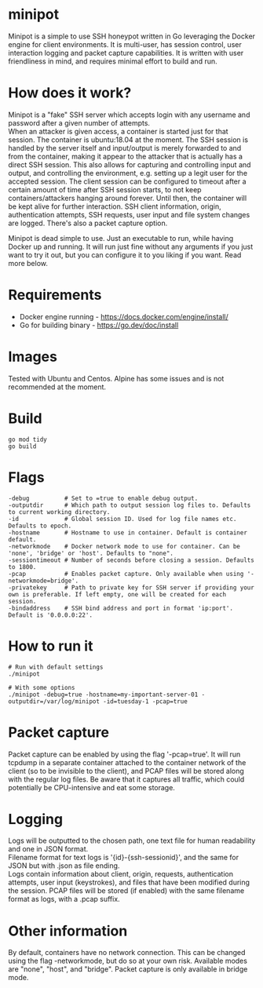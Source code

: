 # minipot

Minipot is a simple to use SSH honeypot written in Go leveraging the Docker engine for client environments. It is multi-user, has session control, user interaction logging and packet capture capabilities. It is written with user friendliness in mind, and requires minimal effort to build and run. 

# How does it work?
Minipot is a "fake" SSH server which accepts login with any username and password after a given number of attempts.  
When an attacker is given access, a container is started just for that session. The container is ubuntu:18.04 at the moment.
The SSH session is handled by the server itself and input/output is merely forwarded to and from the container, making it appear to the attacker that is actually has a direct SSH session. This also allows for capturing and controlling input and output, and controlling the environment, e.g. setting up a legit user for the accepted session. 
The client session can be configured to timeout after a certain amount of time after SSH session starts, to not keep containers/attackers hanging around forever. Until then, the container will be kept alive for further interaction.
SSH client information, origin, authentication attempts, SSH requests, user input and file system changes are logged. There's also a packet capture option.
  
Minipot is dead simple to use. Just an executable to run, while having Docker up and running. It will run just fine without any arguments if you just want to try it out, but you can configure it to you liking if you want. Read more below.

# Requirements
* Docker engine running - https://docs.docker.com/engine/install/
* Go for building binary - https://go.dev/doc/install

# Images
Tested with Ubuntu and Centos. Alpine has some issues and is not recommended at the moment.

# Build
```
go mod tidy
go build
```

# Flags
```
-debug          # Set to =true to enable debug output.
-outputdir      # Which path to output session log files to. Defaults to current working directory.
-id             # Global session ID. Used for log file names etc. Defaults to epoch.
-hostname       # Hostname to use in container. Default is container default.
-networkmode    # Docker network mode to use for container. Can be 'none', 'bridge' or 'host'. Defaults to "none". 
-sessiontimeout # Number of seconds before closing a session. Defaults to 1800.
-pcap           # Enables packet capture. Only available when using '-networkmode=bridge'.
-privatekey     # Path to private key for SSH server if providing your own is preferable. If left empty, one will be created for each session.
-bindaddress    # SSH bind address and port in format 'ip:port'. Default is '0.0.0.0:22'.
```

# How to run it
```
# Run with default settings
./minipot

# With some options
./minipot -debug=true -hostname=my-important-server-01 -outputdir=/var/log/minipot -id=tuesday-1 -pcap=true
```
# Packet capture
Packet capture can be enabled by using the flag '-pcap=true'. It will run tcpdump in a separate container attached to the container network of the client (so to be invisible to the client), and PCAP files will be stored along with the regular log files. Be aware that it captures all traffic, which could potentially be CPU-intensive and eat some storage.

# Logging
Logs will be outputted to the chosen path, one text file for human readability and one in JSON format.  
Filename format for text logs is '{id}-{ssh-sessionid}', and the same for JSON but with .json as file ending.  
Logs contain information about client, origin, requests, authentication attempts, user input (keystrokes), and files that have been modified during the session. 
PCAP files will be stored (if enabled) with the same filename format as logs, with a .pcap suffix.

# Other information
By default, containers have no network connection. This can be changed using the flag -networkmode, but do so at your own risk. Available modes are "none", "host", and "bridge". Packet capture is only available in bridge mode.
